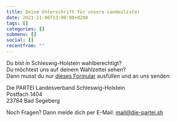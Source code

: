 ```yaml
---
title: Deine Unterschrift für unsere Landesliste!
date: 2021-11-06T13:00:00+0200
tags: []
categories: []
submenu: []
social: []
recentfrom: ""
---
```

Du bist in Schleswig-Holstein wahlberechtigt?  
Du möchtest uns auf deinem Wahlzettel sehen?  
Dann musst du nur [dieses Formular](https://fckaf.de/BTi) ausfüllen und an uns senden: 

Die PARTEI Landesverband Schleswig-Holstein  
Postfach 1404  
23784 Bad Segeberg

Noch Fragen? Dann melde dich per E-Mail: [mail@die-partei.sh](mailto:mail@die-partei.sh)